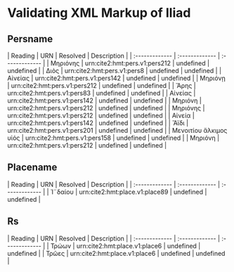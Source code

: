 # Validating XML Markup of Iliad


## Persname 

| Reading | URN | Resolved | Description |
| :------------- | :------------- | :------------- |
| Μηριόνης | urn:cite2:hmt:pers.v1:pers212 | undefined | undefined | 
| Διὸς | urn:cite2:hmt:pers.v1:pers8 | undefined | undefined | 
| Αἰνείας | urn:cite2:hmt:pers.v1:pers142 | undefined | undefined | 
| Μηριόνῃ | urn:cite2:hmt:pers.v1:pers212 | undefined | undefined | 
| Ἄρης | urn:cite2:hmt:pers.v1:pers83 | undefined | undefined | 
| Αἰνείας | urn:cite2:hmt:pers.v1:pers142 | undefined | undefined | 
| Μηριόνη | urn:cite2:hmt:pers.v1:pers212 | undefined | undefined | 
| Μηριόνης | urn:cite2:hmt:pers.v1:pers212 | undefined | undefined | 
| Αἰνεία | urn:cite2:hmt:pers.v1:pers142 | undefined | undefined | 
| Ἄϊδι | urn:cite2:hmt:pers.v1:pers201 | undefined | undefined | 
| Μενοιτίου ἄλκιμος υἱός | urn:cite2:hmt:pers.v1:pers158 | undefined | undefined | 
| Μηριόνη | urn:cite2:hmt:pers.v1:pers212 | undefined | undefined | 

## Placename 

| Reading | URN | Resolved | Description |
| :------------- | :------------- | :------------- |
| Ἰ¨δαίου | urn:cite2:hmt:place.v1:place89 | undefined | undefined | 

## Rs 

| Reading | URN | Resolved | Description |
| :------------- | :------------- | :------------- |
| Τρώων | urn:cite2:hmt:place.v1:place6 | undefined | undefined | 
| Τρῶες | urn:cite2:hmt:place.v1:place6 | undefined | undefined | 
